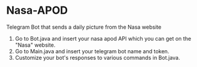 # Nasa-APOD
Telegram Bot that sends a daily picture from the Nasa website

1) Go to Bot.java and insert your nasa apod API which you can get on the "Nasa" website.
2) Go to Main.java and insert your telegram bot name and token.
3) Customize your bot's responses to various commands in Bot.java.

